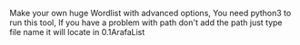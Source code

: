 Make your own huge Wordlist with advanced options,
You need python3 to run this tool,
If you have a problem with path don't add the path just type file name it will locate in 0.1ArafaList
